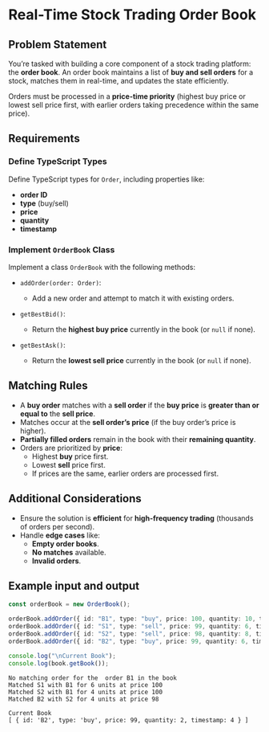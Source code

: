 # Real-Time Stock Trading Order Book

## Problem Statement
You’re tasked with building a core component of a stock trading platform: the **order book**. An order book maintains a list of **buy and sell orders** for a stock, matches them in real-time, and updates the state efficiently.

Orders must be processed in a **price-time priority** (highest buy price or lowest sell price first, with earlier orders taking precedence within the same price).

## Requirements

### Define TypeScript Types
Define TypeScript types for `Order`, including properties like:
- **order ID**
- **type** (buy/sell)
- **price**
- **quantity**
- **timestamp**

### Implement `OrderBook` Class
Implement a class `OrderBook` with the following methods:

- `addOrder(order: Order)`:
    - Add a new order and attempt to match it with existing orders.

- `getBestBid()`:
    - Return the **highest buy price** currently in the book (or `null` if none).

- `getBestAsk()`:
    - Return the **lowest sell price** currently in the book (or `null` if none).

## Matching Rules

- A **buy order** matches with a **sell order** if the **buy price** is **greater than or equal to** the **sell price**.
- Matches occur at the **sell order’s price** (if the buy order’s price is higher).
- **Partially filled orders** remain in the book with their **remaining quantity**.
- Orders are prioritized by **price**:
    - Highest **buy** price first.
    - Lowest **sell** price first.
    - If prices are the same, earlier orders are processed first.

## Additional Considerations

- Ensure the solution is **efficient** for **high-frequency trading** (thousands of orders per second).
- Handle **edge cases** like:
    - **Empty order books**.
    - **No matches** available.
    - **Invalid orders**.

##  Example input and output
```typescript
const orderBook = new OrderBook();

orderBook.addOrder({ id: "B1", type: "buy", price: 100, quantity: 10, timestamp: 1 });
orderBook.addOrder({ id: "S1", type: "sell", price: 99, quantity: 6, timestamp: 2 });
orderBook.addOrder({ id: "S2", type: "sell", price: 98, quantity: 8, timestamp: 3 });
orderBook.addOrder({ id: "B2", type: "buy", price: 99, quantity: 6, timestamp: 4 });

console.log("\nCurrent Book");
console.log(book.getBook());
```

```text
No matching order for the  order B1 in the book
Matched S1 with B1 for 6 units at price 100
Matched S2 with B1 for 4 units at price 100
Matched B2 with S2 for 4 units at price 98

Current Book
[ { id: 'B2', type: 'buy', price: 99, quantity: 2, timestamp: 4 } ]

```